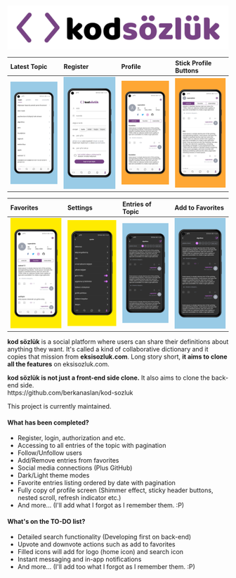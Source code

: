 ![kodsözlük](/assets/images/kod-sozluk-logo.png "kodsözlük")


|Latest Topic|Register|Profile|Stick Profile Buttons|
|:---|:---|:---|:---|
| <img width="256" alt="" src="/assets/screenshots/screenshot1.jpeg"> | <img width="256" alt="" src="/assets/screenshots/screenshot2.jpeg"> | <img width="256" alt="" src="/assets/screenshots/screenshot3.jpeg"> | <img width="256" alt="3" src="/assets/screenshots/screenshot4.jpeg">

|Favorites|Settings|Entries of Topic|Add to Favorites|
|:---|:---|:---|:---|
| <img width="256" alt="" src="/assets/screenshots/screenshot5.jpeg"> | <img width="256" alt="" src="/assets/screenshots/screenshot6.jpeg"> | <img width="256" alt="" src="/assets/screenshots/screenshot7.jpeg"> | <img width="256" alt="" src="/assets/screenshots/screenshot8.jpeg">

<p><strong>kod sözlük</strong> is a social platform where users can share their definitions about anything they want. It's called a kind of collaborative dictionary and it copies that mission from <strong>eksisozluk.com</strong>. Long story short, <strong>it aims to clone all the features</strong> on eksisozluk.com.</p>

<p><strong>kod sözlük is not just a front-end side clone.</strong> It also aims to clone the back-end side.
<br>
https://github.com/berkanaslan/kod-sozluk</p>

<p>This project is currently maintained.</p>

#### What has been completed?
- Register, login, authorization and etc.
- Accessing to all entries of the topic with pagination
- Follow/Unfollow users
- Add/Remove entries from favorites
- Social media connections (Plus GitHub)
- Dark/Light theme modes
- Favorite entries listing ordered by date with pagination
- Fully copy of profile screen (Shimmer effect, sticky header buttons, nested scroll, refresh indicator etc.)
- And more... (I'll add what I forgot as I remember them. :P)

#### What's on the TO-DO list?
- Detailed search functionality (Developing first on back-end)
- Upvote and downvote actions such as add to favorites
- Filled icons will add for logo (home icon) and search icon
- Instant messaging and in-app notifications
- And more... (I'll add too what I forgot as I remember them. :P)
